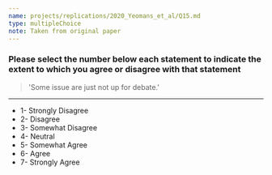 ```yaml
---
name: projects/replications/2020_Yeomans_et_al/Q15.md
type: multipleChoice
note: Taken from original paper
---
```


### Please select the number below each statement to indicate the extent to which you agree or disagree with that statement

> 'Some issue are just not up for debate.'

---

- 1- Strongly Disagree
- 2- Disagree
- 3- Somewhat Disagree
- 4- Neutral
- 5- Somewhat Agree
- 6- Agree
- 7- Strongly Agree